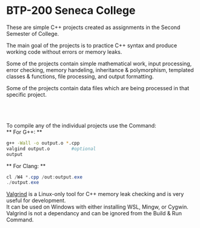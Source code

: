 # BTP-200 Seneca College

These are simple C++ projects created as assignments in the Second Semester of College.

The main goal of the projects is to practice C++ syntax and produce working code without errors or memory leaks.

Some of the projects contain simple mathematical work, input processing, error checking, memory handeling, inheritance & polymorphism, templated classes & functions, file processing, and output formatting.

Some of the projects contain data files which are being processed in that specific project.

<br/>
<br/>
<br/>
To compile any of the individual projects use the Command:

<br/>
** For G++: **

```bash
g++ -Wall -o output.o *.cpp
valgind output.o        #optional
output
```

** For Clang: **

```powershell
cl /W4 *.cpp /out:output.exe
./output.exe
```

[Valgrind](https://valgrind.org/) is a Linux-only tool for C++ memory leak checking and is very useful for development.<br/>
It can be used on Windows with either installing WSL, Mingw, or Cygwin.<br/>
Valgrind is not a dependancy and can be ignored from the Build & Run Command.<br/>

